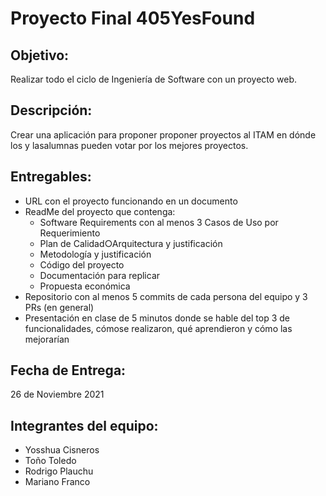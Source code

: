 # Proyecto Final 405YesFound

## Objetivo: 
Realizar todo el ciclo de Ingeniería de Software con un proyecto web.

## Descripción:
Crear una aplicación para proponer proponer proyectos al ITAM en dónde los y lasalumnas pueden votar por los mejores proyectos.

## Entregables:
- URL con el proyecto funcionando en un documento 
- ReadMe del proyecto que contenga:
  - Software Requirements con al menos 3 Casos de Uso por Requerimiento
  - Plan de Calidad○Arquitectura y justificación
  - Metodología y justificación
  - Código del proyecto
  - Documentación para replicar
  - Propuesta económica
- Repositorio con al menos 5 commits de cada persona del equipo y 3 PRs (en general)
- Presentación en clase de 5 minutos donde se hable del top 3 de funcionalidades, cómose realizaron, qué aprendieron y cómo las mejorarían

## Fecha de Entrega:
26 de Noviembre 2021

## Integrantes del equipo:
* Yosshua Cisneros
* Toño Toledo
* Rodrigo Plauchu
* Mariano Franco
